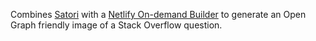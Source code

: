 Combines [Satori](https://github.com/vercel/satori) with a [Netlify On-demand Builder](https://docs.netlify.com/configure-builds/on-demand-builders/) to generate an Open Graph friendly image of a Stack Overflow question.
